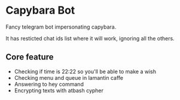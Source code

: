 # Capybara Bot

Fancy telegram bot impersonating capybara.

It has resticted chat ids list where it will work, ignoring all the others.

## Core feature
- Checking if time is 22:22 so you'll be able to make a wish
- Checking menu and queue in lamantin caffe
- Answering to hey command
- Encrypting texts with atbash cypher
